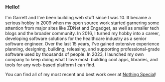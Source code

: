 ### Hello!

I'm Garrett and I've been building web stuff since I was 10. It became a serious hobby in 2009 when my open source work started garnering some attention from major sites like ZDNet and Engadget, as well as smaller tech blogs and the broader community. In 2016, I turned my hobby into a career, developing software solutions for the healthcare industry as a senior software engineer. Over the last 15 years, I've gained extensive experience planning, designing, building, releasing, and supporting professional-grade software used by thousands of people. In 2023, I launched my own company to keep doing what I love most: building cool apps, libraries, and tools for any web-based platform I can find.

You can find all of my most recent and best work over at [Nothing Special](https://github.com/NothingSpecialDev)!
